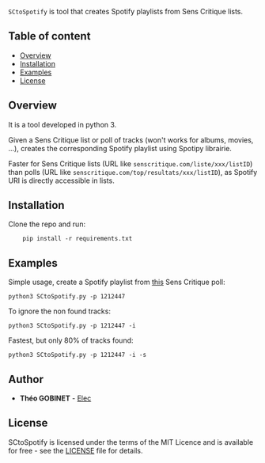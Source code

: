`SCtoSpotify` is tool that creates Spotify playlists from Sens Critique lists.

## Table of content

- [Overview](#Overview)
- [Installation](#Installation)
- [Examples](#Authors)
- [License](#License)

## Overview
It is a tool developed in python 3.

Given a Sens Critique list or poll of tracks (won't works for albums, movies, ...), creates the corresponding Spotify playlist using Spotipy librairie.

Faster for Sens Critique lists (URL like `senscritique.com/liste/xxx/listID`) than polls (URL like `senscritique.com/top/resultats/xxx/listID`), as Spotify URI is directly accessible in lists.

## Installation

Clone the repo and run:

```
    pip install -r requirements.txt 
```

## Examples

Simple usage, create a Spotify playlist from [this](https://www.senscritique.com/top/resultats/Les_meilleurs_morceaux_de_2016/1212447) Sens Critique poll:
```
python3 SCtoSpotify.py -p 1212447
```

To ignore the non found tracks:
```
python3 SCtoSpotify.py -p 1212447 -i
```
Fastest, but only 80% of tracks found:
```
python3 SCtoSpotify.py -p 1212447 -i -s
```



## Author
* **Théo GOBINET** - [Elec](https://github.com/theogobinet)
## License
SCtoSpotify is licensed under the terms of the MIT Licence 
and is available for free - see the [LICENSE](https://github.com/theogobinet/Renamer/blob/main/LICENSE) file for details.
